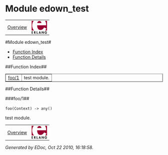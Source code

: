 Module edown_test
=================

<div class="navbar">
<a name="#navbar_top"></a>

<table width="100%" border="0" cellspacing="0" cellpadding="2" summary="navigation bar"><tr><td><a href="overview-summary.html" target="overviewFrame">Overview</a></td><td><a href="http://www.erlang.org/"><img src="erlang.png" align="right" border="0" alt="erlang logo"></a></td></tr></table>
</div>


#Module edown_test#
* [Function Index](#index)
* [Function Details](#functions)


##<a name="index">Function Index</a>##

<table width="100%" border="1" cellspacing="0" cellpadding="2" summary="function index"><tr><td valign="top"><a href="#foo-1">foo/1</a></td><td>test module.</td></tr></table>

<a name="functions"></a>


##Function Details##

<a name="foo-1"></a>


###foo/1##


`foo(Context) -> any()`

test module.
<div class="navbar">
<a name="#navbar_bottom"></a>

<table width="100%" border="0" cellspacing="0" cellpadding="2" summary="navigation bar"><tr><td><a href="overview-summary.html" target="overviewFrame">Overview</a></td><td><a href="http://www.erlang.org/"><img src="erlang.png" align="right" border="0" alt="erlang logo"></a></td></tr></table>
</div>

_Generated by EDoc, Oct 22 2010, 16:18:58._